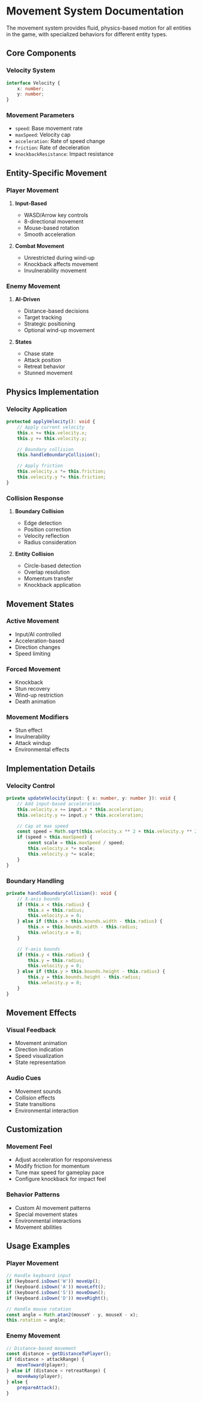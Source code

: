 # Movement System Documentation

The movement system provides fluid, physics-based motion for all entities in the game, with specialized behaviors for different entity types.

## Core Components

### Velocity System
```typescript
interface Velocity {
    x: number;
    y: number;
}
```

### Movement Parameters
- `speed`: Base movement rate
- `maxSpeed`: Velocity cap
- `acceleration`: Rate of speed change
- `friction`: Rate of deceleration
- `knockbackResistance`: Impact resistance

## Entity-Specific Movement

### Player Movement
1. **Input-Based**
   - WASD/Arrow key controls
   - 8-directional movement
   - Mouse-based rotation
   - Smooth acceleration

2. **Combat Movement**
   - Unrestricted during wind-up
   - Knockback affects movement
   - Invulnerability movement

### Enemy Movement
1. **AI-Driven**
   - Distance-based decisions
   - Target tracking
   - Strategic positioning
   - Optional wind-up movement

2. **States**
   - Chase state
   - Attack position
   - Retreat behavior
   - Stunned movement

## Physics Implementation

### Velocity Application
```typescript
protected applyVelocity(): void {
    // Apply current velocity
    this.x += this.velocity.x;
    this.y += this.velocity.y;

    // Boundary collision
    this.handleBoundaryCollision();

    // Apply friction
    this.velocity.x *= this.friction;
    this.velocity.y *= this.friction;
}
```

### Collision Response
1. **Boundary Collision**
   - Edge detection
   - Position correction
   - Velocity reflection
   - Radius consideration

2. **Entity Collision**
   - Circle-based detection
   - Overlap resolution
   - Momentum transfer
   - Knockback application

## Movement States

### Active Movement
- Input/AI controlled
- Acceleration-based
- Direction changes
- Speed limiting

### Forced Movement
- Knockback
- Stun recovery
- Wind-up restriction
- Death animation

### Movement Modifiers
- Stun effect
- Invulnerability
- Attack windup
- Environmental effects

## Implementation Details

### Velocity Control
```typescript
private updateVelocity(input: { x: number, y: number }): void {
    // Add input-based acceleration
    this.velocity.x += input.x * this.acceleration;
    this.velocity.y += input.y * this.acceleration;

    // Cap at max speed
    const speed = Math.sqrt(this.velocity.x ** 2 + this.velocity.y ** 2);
    if (speed > this.maxSpeed) {
        const scale = this.maxSpeed / speed;
        this.velocity.x *= scale;
        this.velocity.y *= scale;
    }
}
```

### Boundary Handling
```typescript
private handleBoundaryCollision(): void {
    // X-axis bounds
    if (this.x < this.radius) {
        this.x = this.radius;
        this.velocity.x = 0;
    } else if (this.x > this.bounds.width - this.radius) {
        this.x = this.bounds.width - this.radius;
        this.velocity.x = 0;
    }

    // Y-axis bounds
    if (this.y < this.radius) {
        this.y = this.radius;
        this.velocity.y = 0;
    } else if (this.y > this.bounds.height - this.radius) {
        this.y = this.bounds.height - this.radius;
        this.velocity.y = 0;
    }
}
```

## Movement Effects

### Visual Feedback
- Movement animation
- Direction indication
- Speed visualization
- State representation

### Audio Cues
- Movement sounds
- Collision effects
- State transitions
- Environmental interaction

## Customization

### Movement Feel
- Adjust acceleration for responsiveness
- Modify friction for momentum
- Tune max speed for gameplay pace
- Configure knockback for impact feel

### Behavior Patterns
- Custom AI movement patterns
- Special movement states
- Environmental interactions
- Movement abilities

## Usage Examples

### Player Movement
```typescript
// Handle keyboard input
if (keyboard.isDown('W')) moveUp();
if (keyboard.isDown('A')) moveLeft();
if (keyboard.isDown('S')) moveDown();
if (keyboard.isDown('D')) moveRight();

// Handle mouse rotation
const angle = Math.atan2(mouseY - y, mouseX - x);
this.rotation = angle;
```

### Enemy Movement
```typescript
// Distance-based movement
const distance = getDistanceToPlayer();
if (distance > attackRange) {
    moveToward(player);
} else if (distance < retreatRange) {
    moveAway(player);
} else {
    prepareAttack();
}
``` 